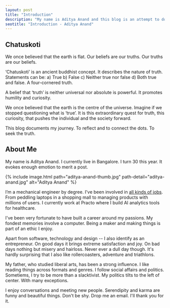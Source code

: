 ```yaml
---
layout: post
title: "Introduction"
description: "My name is Aditya Anand and this blog is an attempt to document my experiences, lessons and beliefs."
seotitle: "Introduction - Aditya Anand"
---
```


## Chatuskoti

We once believed that the earth is flat. Our beliefs are our truths. Our truths are our beliefs. 

‘Chatuskoti’ is an ancient buddhist concept. It describes the nature of truth. Statements can be: a) True b) False c) Neither true nor false d) Both true and false. A four-cornered truth. 

A belief that ‘truth’ is neither universal nor absolute is powerful. It promotes humility and curiosity.

We once believed that the earth is the centre of the universe. Imagine if we stopped questioning what is ‘true’. It is this extraordinary quest for truth, this curiosity, that pushes the individual and the society forward.

This blog documents my journey. To reflect and to connect the dots. To seek the truth.

## About Me


My name is Aditya Anand. I currently live in Bangalore. I turn 30 this year. It evokes enough emotion to merit a post.

{% include image.html path="aditya-anand-thumb.jpg" path-detail="aditya-anand.jpg" alt="Aditya Anand" %}

I’m a mechanical engineer by degree. I've been involved in [all kinds of jobs](https://www.linkedin.com/in/aditya-anand-ab870210/). From peddling laptops in a shopping mall to managing products with millions of users. I currently work at Practo where I build AI analytics tools for healthcare.

I've been very fortunate to have built a career around my passions. My fondest memories involve a computer. Being a maker and making things is part of an ethic I enjoy.

Apart from software, technology and design -- I also identify as an entrepreneur. On good days it brings extreme satisfaction and joy. On bad days nothing but misery and hairloss. Never ever a dull day though. It's hardly surprising that I also like rollercoasters, adventure and triathlons.

My father, who studied liberal arts, has been a strong influence. I like reading things across formats and genres. I follow social affairs and politics. Sometiems, I try to be more than a slacktivist. My politics tilts to the left of center. With many exceptions.

I enjoy conversations and meeting new people. Serendipity and karma are funny and beautiful things. Don't be shy. Drop me an email. I'll thank you for it.